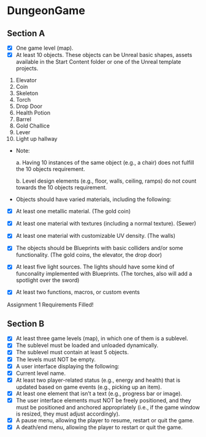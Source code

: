 # DungeonGame

## Section A
- [x] One game level (map).
- [x] At least 10 objects. These objects can be Unreal basic shapes, assets 
available in the Start Content folder or one of the Unreal template projects.

1. Elevator
2. Coin
3. Skeleton
4. Torch
5. Drop Door 
6. Health Potion
7. Barrel
8. Gold Challice
9. Lever
10. Light up hallway

- Note:

  a. Having 10 instances of the same object (e.g., a chair) does not fulfill
the 10 objects requirement.

  b. Level design elements (e.g., floor, walls, ceiling, ramps) do not count
towards the 10 objects requirement.

- Objects should have varied materials, including the following:
- [x] At least one metallic material. (The gold coin)
- [x] At least one material with textures (including a normal texture). (Sewer)
- [x] At least one material with customizable UV density. (The walls)
- [x] The objects should be Blueprints with basic colliders and/or some
functionality. (The gold coins, the elevator, the drop door) 
- [x] At least five light sources. The lights should have some kind of funconality
implemented with Blueprints. (The torches, also will add a spotlight over the sword)
- [x] At least two functions, macros, or custom events


Assignment 1 Requirements Filled!

## Section B
- [x] At least three game levels (map), in which one of them is a sublevel.
- [x] The sublevel must be loaded and unloaded dynamically.
- [x] The sublevel must contain at least 5 objects.
- [x] The levels must NOT be empty.
- [x] A user interface displaying the following:
- [x] Current level name.
- [x] At least two player-related status (e.g., energy and health) that is
updated based on game events (e.g., picking up an item).
- [x] At least one element that isn’t a text (e.g., progress bar or image).
- [x] The user interface elements must NOT be freely positioned, and they must
be positioned and anchored appropriately (i.e., if the game window is
resized, they must adjust accordingly).
- [x] A pause menu, allowing the player to resume, restart or quit the game.
- [x] A death/end menu, allowing the player to restart or quit the game.
